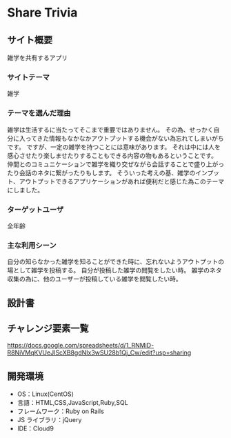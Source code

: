 # Share Trivia

## サイト概要

雑学を共有するアプリ

### サイトテーマ

雑学

### テーマを選んだ理由

雑学は生活するに当たってそこまで重要ではありません。
その為、せっかく自分に入ってきた情報もなかなかアウトプットする機会がない為忘れてしまいがちです。
ですが、一定の雑学を持つことには意味があります。
それは中には人を感心させたり楽しませたりすることもできる内容の物もあるということです。
仲間とのコミュニケーションで雑学を織り交ぜながら会話することで盛り上がったり会話のネタに繋がったりもします。
そういった考えの基、雑学のインプット、アウトプットできるアプリケーションがあれば便利だと感じた為このテーマにしました。

### ターゲットユーザ

全年齢

### 主な利用シーン

自分の知らなかった雑学を知ることができた時に、忘れないようアウトプットの場として雑学を投稿する。
自分が投稿した雑学の閲覧をしたい時。
雑学のネタ収集の為に、他のユーザーが投稿している雑学を閲覧したい時。

## 設計書



## チャレンジ要素一覧

https://docs.google.com/spreadsheets/d/1_RNMiD-R8NiVMqKVUeJIScXB8gdNIx3wSU28b1Qj_Cw/edit?usp=sharing

## 開発環境

- OS：Linux(CentOS)
- 言語：HTML,CSS,JavaScript,Ruby,SQL
- フレームワーク：Ruby on Rails
- JS ライブラリ：jQuery
- IDE：Cloud9
